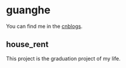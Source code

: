 # guanghe

You can find me in the [cnblogs](https://www.cnblogs.com/guanghe).

## house_rent

This project is the graduation project of my life.
